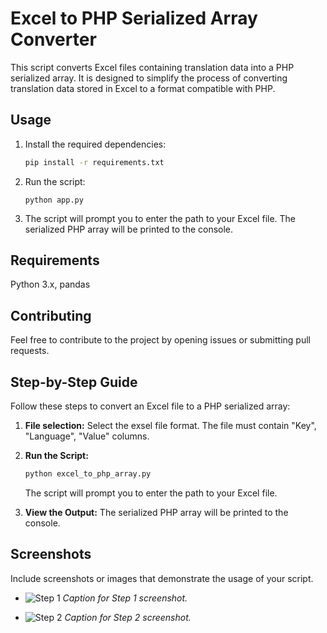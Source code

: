 # Excel to PHP Serialized Array Converter

This script converts Excel files containing translation data into a PHP serialized array. It is designed to simplify the process of converting translation data stored in Excel to a format compatible with PHP.

## Usage

1. Install the required dependencies:

   ```bash
   pip install -r requirements.txt

1. Run the script:

   ```bashbash
   python app.py
2. The script will prompt you to enter the path to your Excel file.
   The serialized PHP array will be printed to the console.

## Requirements
Python 3.x,
pandas
## Contributing
Feel free to contribute to the project by opening issues or submitting pull requests.
## Step-by-Step Guide

Follow these steps to convert an Excel file to a PHP serialized array:

1. **File selection:**
    Select the exsel file format. The file must contain "Key", "Language", "Value" columns.

2. **Run the Script:**
    ```bash
    python excel_to_php_array.py
    ```
    The script will prompt you to enter the path to your Excel file.

3. **View the Output:**
    The serialized PHP array will be printed to the console.

## Screenshots

Include screenshots or images that demonstrate the usage of your script.

- ![Step 1](screenshots/step1.png)
  *Caption for Step 1 screenshot.*

- ![Step 2](screenshots/step2.png)
  *Caption for Step 2 screenshot.*


